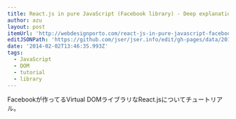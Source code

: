 ```yaml
---
title: React.js in pure JavaScript (Facebook library) - Deep explanation for newbies
author: azu
layout: post
itemUrl: 'http://webdesignporto.com/react-js-in-pure-javascript-facebook-library/'
editJSONPath: 'https://github.com/jser/jser.info/edit/gh-pages/data/2014/02/index.json'
date: '2014-02-02T13:46:35.993Z'
tags:
  - JavaScript
  - DOM
  - tutorial
  - library
---
```

Facebookが作ってるVirtual DOMライブラリなReact.jsについてチュートリアル。

